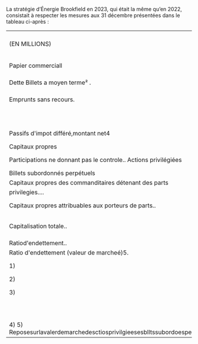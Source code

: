 La stratégie d’Énergie Brookfield en 2023, qui était la même qu’en 2022, consistait à respecter les mesures aux 31 décembre présentées dans le tableau ci-après :  

<html><body><table><tr><td rowspan="2">(EN MILLIONS)</td><td colspan="2">Siege social</td><td colspan="2">Données consolidées</td></tr><tr><td>2023</td><td>2022</td><td>2023</td><td>2022</td></tr><tr><td>Papier commerciall</td><td>183 $</td><td>249$</td><td>183 $</td><td>249$</td></tr><tr><td>Dette Billets a moyen terme² .</td><td>2 660</td><td>2 307</td><td>2 660</td><td>2 307</td></tr><tr><td>Emprunts sans recours.</td><td></td><td></td><td>27 020</td><td>22 321</td></tr><tr><td></td><td>2 660</td><td>2307</td><td>29 680</td><td>24 628</td></tr><tr><td>Passifs d'impot différé,montant net4</td><td></td><td></td><td>6 930</td><td>6331</td></tr><tr><td>Capitaux propres</td><td></td><td></td><td></td><td></td></tr><tr><td>Participations ne donnant pas le controle.. Actions privilégiées</td><td></td><td></td><td>18 863</td><td>14 755</td></tr><tr><td>Billets subordonnés perpétuels</td><td>583 592</td><td>571</td><td>583</td><td>571</td></tr><tr><td>Capitaux propres des commanditaires détenant des parts</td><td></td><td>592</td><td>592</td><td>592</td></tr><tr><td>privilegies....</td><td>760</td><td>760</td><td>760</td><td>760</td></tr><tr><td>Capitaux propres attribuables aux porteurs de parts..</td><td>9 181</td><td>9 608</td><td>9 181</td><td>9 608</td></tr><tr><td>Capitalisation totale..</td><td>13 776 $</td><td>13 838 $</td><td>66 589 $</td><td>57 245 $</td></tr><tr><td>Ratiod'endettement..</td><td>19 %</td><td>17 %</td><td>45 %</td><td>43%</td></tr><tr><td>Ratio d'endettement (valeur de marcheé)5.</td><td>12 %</td><td>11 %</td><td>40 %</td><td>39 %</td></tr><tr><td>1)</td><td>Lesratiosdedetementnetieetpascomptedesemprntsutmsdesfacilitesdeeditdelasociete mereetds éissosdepapier commercial, car ils ne sont pas des sources de capital permanentes.</td><td></td><td></td><td></td></tr><tr><td>2)</td><td>Lesbilets moyenterensontpasaortisdunesurete,maissotgarantisparnerieBrookfeldetneteetpascomptedouts de</td><td></td><td></td><td></td></tr><tr><td>3)</td><td>financement différes de 10 millions $(8 millions $en 2022),deduction faite des primes non amorties. Lesempruntsconsoidessansrecourscomprenientunmontantde626millons$(188millons$en22)emprunteauxteresdune</td><td></td><td></td><td></td></tr><tr><td></td><td>facilitedeceitrelaiscontracteupresnfodsprivésouteuparroofeldetntieentpascomptedescoutsdefiancemedifres</td><td></td><td></td><td></td></tr><tr><td></td><td>de 140 millions $(124 millions $en 2022)etdes primes non amorties de 1 millions $(105 millions $en 2022).</td><td></td><td></td><td></td></tr><tr><td>4) 5) Reposesurlavalerdemarchedesctiosprivilgieesesblltssubordoesperetuelsespiaupropsdesommaniaseteant</td><td>Passifs d'impot différé,déduction faite desactifs d'impot differé.</td><td></td><td></td><td></td></tr></table></body></html>  